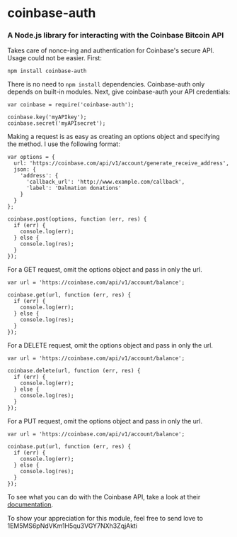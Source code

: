 # coinbase-auth
### A Node.js library for interacting with the Coinbase Bitcoin API

Takes care of nonce-ing and authentication for Coinbase's secure API. Usage could not be easier. First:

`npm install coinbase-auth`

There is no need to `npm install` dependencies. Coinbase-auth only depends on built-in modules. Next, give coinbase-auth your API credentials:

````
var coinbase = require('coinbase-auth');

coinbase.key('myAPIkey');
coinbase.secret('myAPIsecret');
````

Making a request is as easy as creating an options object and specifying the method. I use the following format:

````
var options = {
  url: 'https://coinbase.com/api/v1/account/generate_receive_address',
  json: {
    'address': {
      'callback_url': 'http://www.example.com/callback',
      'label': 'Dalmation donations'
    }
  }
};

coinbase.post(options, function (err, res) {
  if (err) {
    console.log(err);
  } else {
    console.log(res);
  }
});
````

For a GET request, omit the options object and pass in only the url.

````
var url = 'https://coinbase.com/api/v1/account/balance';

coinbase.get(url, function (err, res) {
  if (err) {
    console.log(err);
  } else {
    console.log(res);
  }
});
````

For a DELETE request, omit the options object and pass in only the url.

````
var url = 'https://coinbase.com/api/v1/account/balance';

coinbase.delete(url, function (err, res) {
  if (err) {
    console.log(err);
  } else {
    console.log(res);
  }
});
````

For a PUT request, omit the options object and pass in only the url.

````
var url = 'https://coinbase.com/api/v1/account/balance';

coinbase.put(url, function (err, res) {
  if (err) {
    console.log(err);
  } else {
    console.log(res);
  }
});
````

To see what you can do with the Coinbase API, take a look at their [documentation](https://coinbase.com/api/doc).

To show your appreciation for this module, feel free to send love to 1EM5MS6pNdVKm1H5qu3VGY7NXh3ZqjAkti
